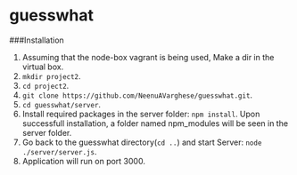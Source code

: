 # guesswhat

###Installation
1. Assuming that the node-box vagrant is being used, Make a dir in the virtual box.
2. `mkdir project2`.
3. `cd project2`.
4. `git clone https://github.com/NeenuAVarghese/guesswhat.git`.
5. `cd guesswhat/server`.
6. Install required packages in the server folder: `npm install`. Upon successfull installation, a folder named npm_modules will be seen in the server folder.
7. Go back to the guesswhat directory(`cd ..`) and start Server: `node ./server/server.js`.
8. Application will run  on port 3000.


